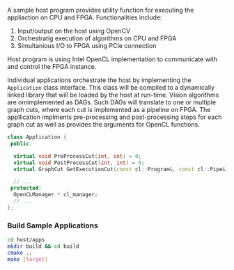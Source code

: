 A sample host program provides utility function for executing the appliaction on CPU and FPGA. Functionalities include:

1. Input/output on the host using OpenCV
2. Orchestratig execution of algorithms on CPU and FPGA 
4. Simultanious I/O to FPGA using PCIe connection 

Host program is using Intel OpenCL implementation to communicate with and control the FPGA instance.

Individual applications orchestrate the host by implementing the ```Application``` class interface. This class will be compiled to a dynamically linked library that will be loaded by the host at run-time. Vision algorithms are omimplemented as DAGs. Such DAGs will translate to one or multiple graph cuts, where each cut is implemented as a pipeline on FPGA. The appllication implments pre-processing and post-processing steps for each graph cut as well as provides the arguments for OpenCL functions. 

```cpp
class Application {
 public:

  virtual void PreProcessCut(int, int) = 0;
  virtual void PostProcessCut(int, int) = 0;
  virtual GraphCut GetExecutionCut(const cl::Program&, const cl::Pipe&, const cl::Pipe&, int, int) = 0;

  // ...
 protected:
  OpenCLManager * cl_manager; 
  // ...
};
```

### Build Sample Applications
```bash
cd host/apps
mkdir build && cd build
cmake ..
make [target]
```